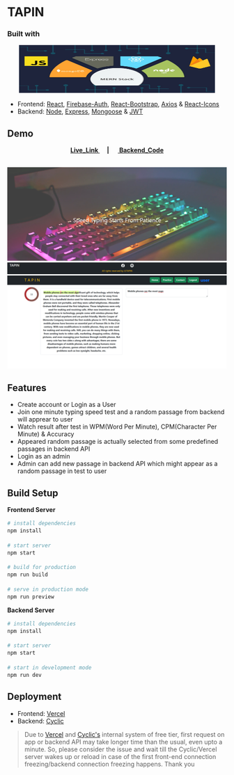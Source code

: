 # TAPIN 


### Built with 

<p align="center">
    <img width="450" height="110" src="./src/Preview/MERNF.png">
</p>

- Frontend:  [React](https://react.dev/), [Firebase-Auth](https://firebase.google.com/docs/auth), [React-Bootstrap](https://react-bootstrap.github.io/), [Axios](https://axios-http.com/docs/intro) & [React-Icons](https://react-icons.github.io/react-icons/)
- Backend: [Node](https://nodejs.org/en), [Express](https://expressjs.com/), [Mongoose](https://mongoosejs.com/) & [JWT](https://jwt.io/)

## Demo
<p align="center"> 
  <b> <a href="https://tapin-amber.vercel.app/"> Live_Link </a>&nbsp; &nbsp; &nbsp;| &nbsp; &nbsp; &nbsp;<a href="https://github.com/Mohammad-Ashikul-Islam/Typing_Speed_Test-Back-End-"> Backend_Code </a> </b>
</p>

<p align="center">
    <br>
    <img width="900" src="./src/Preview/Tapin1.png">
    <br>
    <img width="900" src="./src/Preview/Tapin2.png">
    <br>
</p>



## Features

- Create account or Login as a User
- Join one minute typing speed test and a random passage from backend will apprear to user
- Watch result after test in WPM(Word Per Minute), CPM(Character Per Minute) & Accuracy
- Appeared random passage is actually selected from some predefined passages in backend API
- Login as an admin
- Admin can add new passage in backend API which might appear as a random passage in test to user

## Build Setup

**Frontend Server**

``` bash
# install dependencies
npm install 

# start server
npm start

# build for production 
npm run build

# serve in production mode 
npm run preview

```

**Backend Server**

``` bash
# install dependencies
npm install 

# start server
npm start

# start in development mode
npm run dev

```

## Deployment
- Frontend: [Vercel](https://vercel.com/)
- Backend: [Cyclic](https://www.cyclic.sh/)

> Due to [Vercel](https://render.com) and [Cyclic's](https://www.cyclic.sh/) internal system of free tier, first request on app or backend API may take longer time than the usual, even upto a minute. So, please consider the issue and wait till the Cyclic/Vercel server wakes up or reload in case of the first front-end connection freezing/backend connection freezing happens. Thank you
